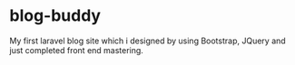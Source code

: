 # blog-buddy
My first laravel blog site which i designed by using Bootstrap, JQuery and just completed front end mastering.
